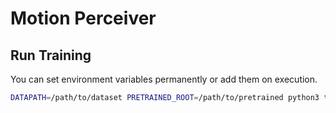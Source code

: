 # Motion Perceiver

## Run Training

You can set environment variables permanently or add them on execution.
```bash
DATAPATH=/path/to/dataset PRETRAINED_ROOT=/path/to/pretrained python3 train.py --config_file cfg/waymo_sdc_frame.yml --workspace ./checkpoints --workers 4 --pbar
```
